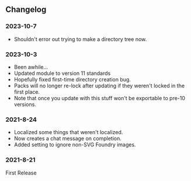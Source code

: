## Changelog

### 2023-10-7

* Shouldn't error out trying to make a directory tree now.

### 2023-10-3

* Been awhile... 
* Updated module to version 11 standards
* Hopefully fixed first-time directory creation bug.
* Packs will no longer re-lock after updating if they weren't locked in the first place.
* Note that once you update with this stuff won't be exportable to pre-10 versions.

### 2021-8-24

* Localized some things that weren't localized.
* Now creates a chat message on completion.
* Added setting to ignore non-SVG Foundry images.

### 2021-8-21

First Release